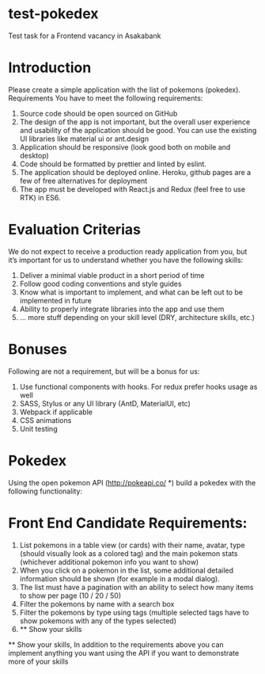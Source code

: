 # test-pokedex
Test task for a Frontend vacancy in Asakabank


# Introduction
Please create a simple application with the list of pokemons (pokedex). 
Requirements
You have to meet the following requirements:
1. Source code should be open sourced on GitHub
2. The design of the app is not important, but the overall user experience and usability of the application should be good. You can use the existing UI libraries like material ui or ant.design
3. Application should be responsive (look good both on mobile and desktop)
4. Code should be formatted by prettier and linted by eslint.
5. The application should be deployed online. Heroku, github pages are a few of free alternatives for deployment
6. The app must be developed with React.js and Redux (feel free to use RTK) in ES6. 

# Evaluation Criterias
We do not expect to receive a production ready application from you, but it’s important for us to understand whether you have the following skills:
1. Deliver a minimal viable product in a short period of time
2. Follow good coding conventions and style guides
3. Know what is important to implement, and what can be left out to be implemented in future
4. Ability to properly integrate libraries into the app and use them
5. ... more stuff depending on your skill level (DRY, architecture skills, etc.)

# Bonuses
Following are not a requirement, but will be a bonus for us:
1. Use functional components with hooks. For redux prefer hooks usage as well
2. SASS, Stylus or any UI library (AntD, MaterialUI, etc)
3. Webpack if applicable
4. CSS animations
5. Unit testing

# Pokedex
Using the open pokemon API (http://pokeapi.co/ *) build a pokedex with the following functionality:

# Front End Candidate Requirements:
1. List pokemons in a table view (or cards) with their name, avatar, type (should visually look as a colored tag) and the main pokemon stats (whichever additional pokemon info you want to show)
2. When you click on a pokemon in the list, some additional detailed information should be
shown (for example in a modal dialog).
3. The list must have a pagination with an ability to select how many items to show per page (10 / 20 / 50)
4. Filter the pokemons by name with a search box
5. Filter the pokemons by type using tags (multiple selected tags have to show pokemons with any of the types selected)
6. ** Show your skills

** Show your skills, In addition to the requirements above you can implement anything you want using the API if you want to demonstrate more of your skills

